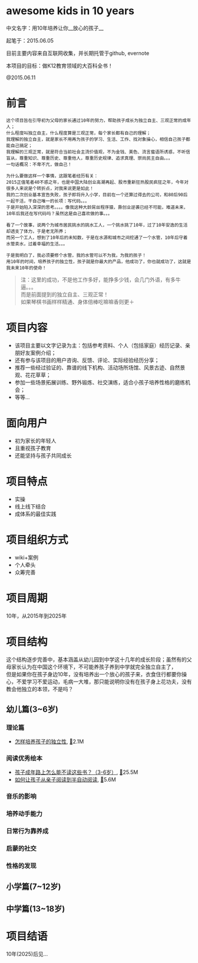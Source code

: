   awesome kids in 10 years
=============================

中文名字：用10年培养让你__放心的孩子__  

起笔于：2015.06.05  

目前主要内容来自互联网收集，并长期托管于github, evernote

本项目的目标：做K12教育领域的大百科全书！

@2015.06.11


# 前言

    这个项目旨在引导初为父母的家长通过10年的努力，帮助孩子成长为独立自主、三观正常的成年人；  
    什么程度叫独立自主，什么程度算是三观正常，每个家长都有自己的理解；  
    我理解的独立自主，就是家长不用再为孩子的学习、生活、工作、找对象操心，相信自己孩子都能自己搞定；  
    我理解的三观正常，就是符合当前社会主流价值观，不为金钱、美色、流言蜚语所诱惑，不听信盲从，尊重知识、尊重历史、尊重他人，尊重历史规律、追求真理、崇尚民主自由。。。  
    一句话概况：不卑不亢，做自己！  
    
    为什么要做这样一个事情，这跟笔者经历有关：  
    2015正值笔者40不惑之年，也是中国大陆创业高潮再起、股市重新狂热股民疯狂之年，今年对很多人来说是个转折点，对我来说更是如此！  
    我的二次创业基本宣告失败，孩子即将升入小学，目前在一个还算过得去的公司，和80后90后一起干活，干自己唯一的长项：写代码。。。  
    于是开始陷入深深的思考。。。。像我这种大龄屌丝程序猿，靠创业逆袭已经不可能，难道未来，10年后我还在写代码吗？虽然这是自己喜欢做的事。。。
    
    看了一个故事，说两个为城市居民挑水的挑水工人，一个挑水挑了10年，过了10年安逸的生活却透支了体力，于是老无所养；  
    而另一个工人，想到了10年后的未知数，于是在水源和城市之间挖通了一个水管，10年后守着水管卖水，过着幸福的生活。。。  
    
    于是我明白了，我必须要修个水管，我的水管可以不为我，为我的孩子！  
    用10年的时间，培养孩子的独立性，孩子就是你最大的产品，他成功了，你也就成功了，这就是我未来10年的使命！  
    
> 注：这里的成功，不是他工作多好，能挣多少钱，会几门外语，有多牛逼。。。  
  而是前面提到的独立自主、三观正常！  
  如果琴棋书画样样精通、身体倍棒吃嘛嘛香则更＋  
    
# 项目内容

* 该项目主要以文字记录为主：包括参考资料、个人（包括家庭）经历记录、亲朋好友案例介绍；
* 还有参与该项目的用户咨询、反馈、评论、实际经验经历分享；
* 推荐一些经过验证的、靠谱的线下机构、活动场所场馆、风景古迹、自然景观、花花草草；
* 参加一些场景拓展训练、野外锻炼、社交演练，适合小孩子培养性格的磨练机会；
* 等等...

# 面向用户

* 初为家长的年轻人
* 且重视孩子教育
* 还能坚持与孩子共同成长 

# 项目特点

* 实操
* 线上线下结合
* 成体系的最佳实践

# 项目组织方式

* wiki+案例
* 个人牵头
* 众筹完善

# 项目周期

  10年，从2015年到2025年


# 项目结构

  这个结构逐步完善中，基本涵盖从幼儿园到中学这十几年的成长阶段；虽然有的父母家长认为在中国这个环境下，不可能养孩子养到中学就完全独立自主了，  
  但是如果你在孩子身边10年，没有培养出一个放心的孩子来，衣食住行都要你操心，不爱学习不爱运动，毛病一大堆，那只能说明你没有在孩子身上花功夫，没有教会他独立的本领，不是吗？  
  
## 幼儿篇(3~6岁)

### 理论篇

* [怎样培养孩子的独立性](https://www.evernote.com/shard/s139/sh/194a0ca1-e7e4-4e2b-adf7-75d34b7bb815/21376515a87b52bfe08cd78a2feab744), [:milky_way:](images/2015-06-11_00-45-05.png)2.1M


### 阅读优秀绘本

* [孩子成年路上怎么能不读这些书？（3-6岁）](https://www.evernote.com/shard/s139/sh/034b9e67-b64f-4b72-a570-3f19c73c3d20/c390782227dba0ade18effd27a4aa524), [:milky_way:](images/2015-06-11_00-48-19.png)25.5M
* [如何让孩子从亲子阅读到半自动阅读](https://www.evernote.com/shard/s139/sh/a434c34e-1845-4bff-b1ee-1573a2a51c6a/943b8701b5b0305607097882e6ce9670), [:milky_way:](images/2015-06-11_00-50-31.png)5.6M

### 音乐的影响


### 培养动手能力


### 日常行为靠养成


### 启蒙的社交


### 性格的发现



## 小学篇(7~12岁)



## 中学篇(13~18岁)



# 项目结语

  10年(2025)后见...
